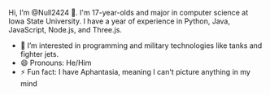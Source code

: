 Hi, I’m @Null2424 👋. I'm <!--AGE-->17<!--/AGE-->-year-olds and major in computer science at Iowa State University. I have a year of experience in Python, Java, JavaScript, Node.js, and Three.js.

- 👀 I’m interested in programming and military technologies like tanks and fighter jets.
- 😄 Pronouns: He/Him
- ⚡ Fun fact: I have Aphantasia, meaning I can't picture anything in my mind


<!---
Null2424/Null2424 is a ✨ special ✨ repository because its `README.md` (this file) appears on your GitHub profile.
You can click the Preview link to take a look at your changes.
--->
